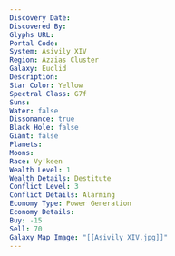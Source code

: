 ```yaml
---
Discovery Date:
Discovered By:
Glyphs URL:
Portal Code:
System: Asivily XIV
Region: Azzias Cluster
Galaxy: Euclid
Description:
Star Color: Yellow
Spectral Class: G7f
Suns:
Water: false
Dissonance: true
Black Hole: false
Giant: false
Planets:
Moons:
Race: Vy'keen
Wealth Level: 1
Wealth Details: Destitute
Conflict Level: 3
Conflict Details: Alarming
Economy Type: Power Generation
Economy Details:
Buy: -15
Sell: 70
Galaxy Map Image: "[[Asivily XIV.jpg]]"
---
```


